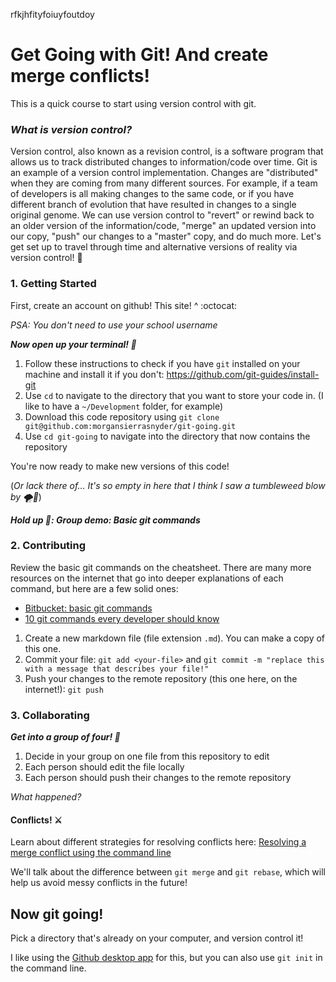rfkjhfityfoiuyfoutdoy
# Get Going with Git! And create merge conflicts!

This is a quick course to start using version control with git.

### _What is version control?_

Version control, also known as a revision control, is a software program that allows us to track distributed changes to information/code over time. Git is an example of a version control implementation. Changes are "distributed" when they are coming from many different sources. For example, if a team of developers is all making changes to the same code, or if you have different branch of evolution that have resulted in changes to a single original genome. We can use version control to "revert" or rewind back to an older version of the information/code, "merge" an updated version into our copy, "push" our changes to a "master" copy, and do much more. Let's get set up to travel through time and alternative versions of reality via version control! 🚀

### 1. Getting Started

First, create an account on github! This site! ^ :octocat:

_PSA: You don't need to use your school username_


_**Now open up your terminal! 🤠**_

1. Follow these instructions to check if you have `git` installed on your machine and install it if you don't: https://github.com/git-guides/install-git
2. Use `cd` to navigate to the directory that you want to store your code in. (I like to have a `~/Development` folder, for example)
3. Download this code repository using `git clone git@github.com:morgansierrasnyder/git-going.git`
4. Use `cd git-going` to navigate into the directory that now contains the repository

You're now ready to make new versions of this code!

(_Or lack there of... It's so empty in here that I think I saw a tumbleweed blow by 🌪️🌵_)

_**Hold up 🛑: Group demo: Basic git commands**_

### 2. Contributing

Review the basic git commands on the cheatsheet.
There are many more resources on the internet that go into deeper explanations of each command, but here are a few solid ones:
- [Bitbucket: basic git commands](https://confluence.atlassian.com/bitbucketserver/basic-git-commands-776639767.html)
- [10 git commands every developer should know](https://www.freecodecamp.org/news/10-important-git-commands-that-every-developer-should-know/)

1. Create a new markdown file (file extension `.md`). You can make a copy of this one.
2. Commit your file: `git add <your-file>` and `git commit -m "replace this with a message that describes your file!"`
3. Push your changes to the remote repository (this one here, on the internet!): `git push`

### 3. Collaborating

_**Get into a group of four! 🔢**_

1. Decide in your group on one file from this repository to edit
2. Each person should edit the file locally
3. Each person should push their changes to the remote repository

_What happened?_
#### Conflicts! ⚔️

Learn about different strategies for resolving conflicts here: [Resolving a merge conflict using the command line](https://docs.github.com/en/github/collaborating-with-pull-requests/addressing-merge-conflicts/resolving-a-merge-conflict-using-the-command-line)

We'll talk about the difference between `git merge` and `git rebase`, which will help us avoid messy conflicts in the future!

## Now git going!

Pick a directory that's already on your computer, and version control it!

I like using the [Github desktop app](https://docs.github.com/en/desktop/installing-and-configuring-github-desktop/installing-and-authenticating-to-github-desktop/installing-github-desktop) for this, but you can also use `git init` in the command line.
